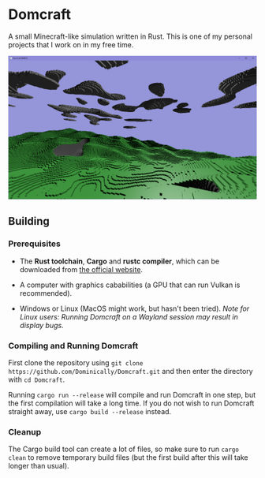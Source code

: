 # Domcraft

A small Minecraft-like simulation written in Rust. This is one of my personal projects that I work on in my free time.

![A screenshot of Domcraft from April 2024.](screenshot.png)

## Building

### Prerequisites

- The **Rust toolchain**, **Cargo** and **rustc compiler**, which can be downloaded from [the official website](https://www.rust-lang.org/tools/install).

- A computer with graphics cababilities (a GPU that can run Vulkan is recommended).

- Windows or Linux (MacOS might work, but hasn't been tried). *Note for Linux users: Running Domcraft on a Wayland session may result in display bugs.*

### Compiling and Running Domcraft

First clone the repository using `git clone https://github.com/Dominically/Domcraft.git` and then enter the directory with `cd Domcraft`.

Running `cargo run --release` will compile and run Domcraft in one step, but the first compilation will take a long time. If you do not wish to run Domcraft straight away, use `cargo build --release` instead.

### Cleanup

The Cargo build tool can create a lot of files, so make sure to run `cargo clean` to remove temporary build files (but the first build after this will take longer than usual).
